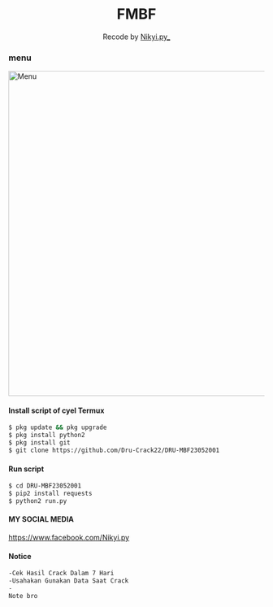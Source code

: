  <h1 align="center">
  FMBF
</h1>
</div>
<p align="center">
  Recode by <a href="https://www.facebook.com/Nikyi.py">Nikyi.py_</a>
</p>
<p align="center">
 
### menu
 <img src="https://github.com/Dru-Crack22/DRU-MBF23052001/blob/main/Screenshot_20210604_230504.jpg" width="640" title="Menu" alt="Menu">
</p>



#### Install script  of cyel Termux
```bash
$ pkg update && pkg upgrade
$ pkg install python2
$ pkg install git
$ git clone https://github.com/Dru-Crack22/DRU-MBF23052001
```
#### Run script
```bash
$ cd DRU-MBF23052001
$ pip2 install requests
$ python2 run.py
```
#### MY SOCIAL MEDIA

https://www.facebook.com/Nikyi.py
#### Notice 
```bash 
-Cek Hasil Crack Dalam 7 Hari
-Usahakan Gunakan Data Saat Crack
- 
Note bro 
